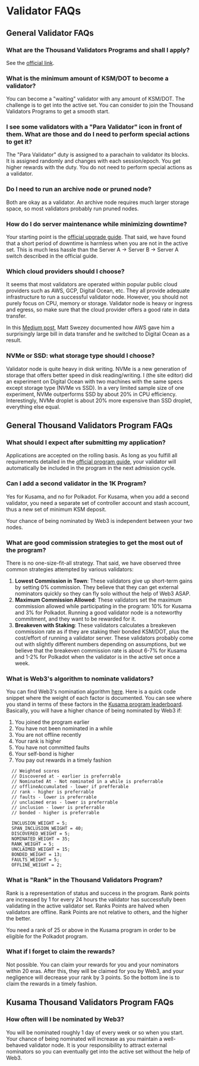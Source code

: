 # Validator FAQs

## General Validator FAQs

### What are the Thousand Validators Programs and shall I apply?

See the [official link](https://wiki.polkadot.network/docs/en/thousand-validators). 

### What is the minimum amount of KSM/DOT to become a validator?

You can become a "waiting" validator with any amount of KSM/DOT. The challenge is to get into the active set. You can consider to join the Thousand Validators Programs to get a smooth start. 

### I see some validators with a "Para Validator" icon in front of them. What are those and do I need to perform special actions to get it?

The "Para Validator" duty is assigned to a parachain to validator its blocks. It is assigned randomly and changes with each session/epoch. You get higher rewards with the duty. You do not need to perform special actions as a validator. 

### Do I need to run an archive node or pruned node?

Both are okay as a validator. An archive node requires much larger storage space, so most validators probably run pruned nodes. 

### How do I do server maintenance while minimizing downtime?

Your starting point is the [official upgrade guide](https://wiki.polkadot.network/docs/en/maintain-guides-how-to-upgrade). That said, we have found that a short period of downtime is harmless when you are not in the active set. This is much less hassle than the Server A -&gt; Server B -&gt; Server A switch described in the official guide. 

### Which cloud providers should I choose?

It seems that most validators are operated within popular public cloud providers such as AWS, GCP, Digital Ocean, etc. They all provide adequate infrastructure to run a successful validator node. However, you should not purely focus on CPU, memory or storage. Validator node is heavy or ingress and egress, so make sure that the cloud provider offers a good rate in data transfer. 

In this [Medium post](https://mswezey.medium.com/kusama-validator-node-setup-643190a8ac7e), Matt Swezey documented how AWS gave him a surprisingly large bill in data transfer and he switched to Digital Ocean as a result. 

### NVMe or SSD: what storage type should I choose? 

Validator node is quite heavy in disk writing. NVMe is a new generation of storage that offers better speed in disk reading/writing. I \(the site editor\) did an experiment on Digital Ocean with two machines with the same specs except storage type \(NVMe vs SSD\). In a very limited sample size of one experiment, NVMe outperforms SSD by about 20% in CPU efficiency. Interestingly, NVMe droplet is about 20% more expensive than SSD droplet, everything else equal. 

## General Thousand Validators Program FAQs

### What should I expect after submitting my application?

Applications are accepted on the rolling basis. As long as you fulfill all requirements detailed in the [official program guide](https://wiki.polkadot.network/docs/en/thousand-validators), your validator will automatically be included in the program in the next admission cycle. 

### Can I add a second validator in the 1K Program?

Yes for Kusama, and no for Polkadot. For Kusama, when you add a second validator, you need a separate set of controller account and stash account, thus a new set of minimum KSM deposit. 

Your chance of being nominated by Web3 is independent between your two nodes. 

### What are good commission strategies to get the most out of the program?

There is no one-size-fit-all strategy. That said, we have observed three common strategies attempted by various validators:

1. **Lowest Commission in Town**: These validators give up short-term gains by setting 0% commission. They believe that they can get external nominators quickly so they can fly solo without the help of Web3 ASAP.
2. **Maximum Commission Allowed**: These validators set the maximum commission allowed while participating in the program: 10% for Kusama and 3% for Polkadot. Running a good validator node is a noteworthy commitment, and they want to be rewarded for it. 
3. **Breakeven with Staking**: These validators calculates a breakeven commission rate as if they are staking their bonded KSM/DOT, plus the cost/effort of running a validator server. These validators probably come out with slightly different numbers depending on assumptions, but we believe that the breakeven commission rate is about 6-7% for Kusama and 1-2% for Polkadot when the validator is in the active set once a week. 

### What is Web3's algorithm to nominate validators?

You can find Web3's nomination algorithm [here](https://github.com/w3f/1k-validators-be). Here is a quick code snippet where the weight of each factor is documented.  You can see where you stand in terms of these factors in the [Kusama program leaderboard](https://thousand-validators.kusama.network/#/leaderboard). Basically, you will have a higher chance of being nominated by Web3 if:

1. You joined the program earlier
2. You have not been nominated in a while
3. You are not offline recently
4. Your rank is higher
5. You have not committed faults
6. Your self-bond is higher
7. You pay out rewards in a timely fashion

```text
  // Weighted scores
  // Discovered at - earlier is preferrable
  // Nominated At - Not nominated in a while is preferrable
  // offlineAccumulated - lower if prefferable
  // rank - higher is preferrable
  // faults - lower is preferrable
  // unclaimed eras - lower is preferrable
  // inclusion - lower is preferrable
  // bonded - higher is preferrable
  
  INCLUSION_WEIGHT = 5;
  SPAN_INCLUSION_WEIGHT = 40;
  DISCOVERED_WEIGHT = 5;
  NOMINATED_WEIGHT = 35;
  RANK_WEIGHT = 5;
  UNCLAIMED_WEIGHT = 15;
  BONDED_WEIGHT = 13;
  FAULTS_WEIGHT = 5;
  OFFLINE_WEIGHT = 2;
```

### What is "Rank" in the Thousand Validators Program?

Rank is a representation of status and success in the program. Rank points are increased by 1 for every 24 hours the validator has successfully been validating in the active validator set. Ranks Points are halved when validators are offline. Rank Points are not relative to others, and the higher the better. 

You need a rank of 25 or above in the Kusama program in order to be eligible for the Polkadot program.

### What if I forget to claim the rewards?

Not possible. You can claim your rewards for you and your nominators within 20 eras. After this, they will be claimed for you by Web3, and your negligence will decrease your rank by 3 points. So the bottom line is to claim the rewards in a timely fashion. 

## Kusama Thousand Validators Program FAQs

### How often will I be nominated by Web3?

You will be nominated roughly 1 day of every week or so when you start. Your chance of being nominated will increase as you maintain a well-behaved validator node. It is your responsibility to attract external nominators so you can eventually get into the active set without the help of Web3.   

### 



## 

## 



